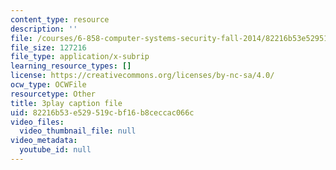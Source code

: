 ```yaml
---
content_type: resource
description: ''
file: /courses/6-858-computer-systems-security-fall-2014/82216b53e529519cbf16b8ceccac066c_xSQxaie_h1o.vtt
file_size: 127216
file_type: application/x-subrip
learning_resource_types: []
license: https://creativecommons.org/licenses/by-nc-sa/4.0/
ocw_type: OCWFile
resourcetype: Other
title: 3play caption file
uid: 82216b53-e529-519c-bf16-b8ceccac066c
video_files:
  video_thumbnail_file: null
video_metadata:
  youtube_id: null
---
```

